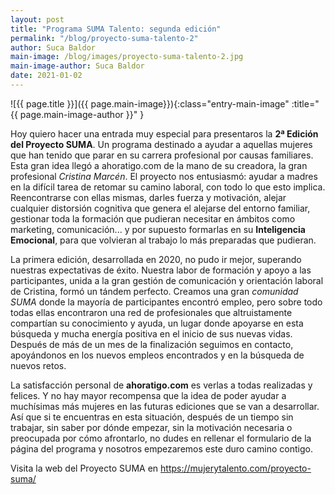 ```yaml
---
layout: post
title: "Programa SUMA Talento: segunda edición"
permalink: "/blog/proyecto-suma-talento-2"
author: Suca Baldor
main-image: /blog/images/proyecto-suma-talento-2.jpg
main-image-author: Suca Baldor
date: 2021-01-02
---
```


![{{ page.title }}]({{ page.main-image}}){:class="entry-main-image" :title="{{ page.main-image-author }}" }

Hoy quiero hacer una entrada muy especial para presentaros la **2ª Edición del Proyecto SUMA**. Un programa destinado a ayudar a aquellas mujeres que han tenido que parar en su carrera profesional por causas familiares. Esta gran idea llegó a ahoratigo.com de la mano de su creadora, la gran profesional *Cristina Marcén*. El proyecto nos entusiasmó: ayudar a madres en la difícil tarea de retomar su camino laboral, con todo lo que esto implica. Reencontrarse con ellas mismas, darles fuerza y motivación, alejar cualquier distorsión cognitiva que genera el alejarse del entorno familiar, gestionar toda la formación que pudieran necesitar en ámbitos como marketing, comunicación... y por supuesto formarlas en su **Inteligencia Emocional**, para que volvieran al trabajo lo más preparadas que pudieran.	

La primera edición, desarrollada en 2020, no pudo ir mejor, superando nuestras expectativas de éxito. Nuestra labor de formación y apoyo a las participantes, unida a la gran gestión de comunicación y orientación laboral de Cristina, formó un tándem perfecto. Creamos una gran *comunidad SUMA* donde la mayoría de participantes encontró empleo, pero sobre todo todas ellas encontraron una red de profesionales que altruistamente compartían su conocimiento y ayuda, un lugar donde apoyarse en esta búsqueda y mucha energía positiva en el inicio de sus nuevas vidas. Después de más de un mes de la finalización seguimos en contacto, apoyándonos en los nuevos empleos encontrados y en la búsqueda de nuevos retos. 

La satisfacción personal de **ahoratigo.com** es verlas a todas realizadas y felices. Y no hay mayor recompensa que la idea de poder ayudar a muchísimas más mujeres en las futuras ediciones que se van a desarrollar. Así que si te encuentras en esta situación, después de un tiempo sin trabajar, sin saber por dónde empezar, sin la motivación necesaria o preocupada por cómo afrontarlo, no dudes en rellenar el formulario de la página del programa y nosotros empezaremos este duro camino contigo.

Visita la web del Proyecto SUMA en https://mujerytalento.com/proyecto-suma/
